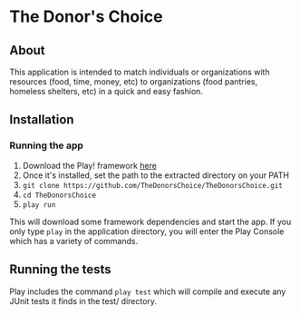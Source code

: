 # The Donor's Choice

## About

This application is intended to match individuals or organizations with resources
(food, time, money, etc) to organizations (food pantries, homeless shelters, etc) in a quick and easy fashion.

## Installation
### Running the app

1) Download the Play! framework [here](http://www.playframework.com/download) 
2) Once it's installed, set the path to the extracted directory on your PATH 
3) `git clone https://github.com/TheDonorsChoice/TheDonorsChoice.git` 
4) `cd TheDonorsChoice` 
5) `play run` 

This will download some framework dependencies and start the app.  If you only type `play` in the application directory, you will enter the Play Console which has a variety of commands.

## Running the tests

Play includes the command `play test` which will compile and execute any JUnit tests it finds in the test/ directory.

